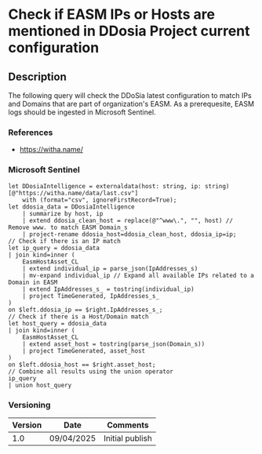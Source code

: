 # Check if EASM IPs or Hosts are mentioned in DDosia Project current configuration

## Description

The following query will check the DDoSia latest configuration to match IPs and Domains that are part of organization's EASM. As a prerequesite, EASM logs should be ingested in Microsoft Sentinel.

### References
- https://witha.name/

### Microsoft Sentinel
```
let DDosiaIntelligence = externaldata(host: string, ip: string)[@"https://witha.name/data/last.csv"] 
    with (format="csv", ignoreFirstRecord=True);
let ddosia_data = DDosiaIntelligence
    | summarize by host, ip
    | extend ddosia_clean_host = replace(@"^www\.", "", host) // Remove www. to match EASM Domain_s
    | project-rename ddosia_host=ddosia_clean_host, ddosia_ip=ip;
// Check if there is an IP match
let ip_query = ddosia_data
| join kind=inner (
    EasmHostAsset_CL 
    | extend individual_ip = parse_json(IpAddresses_s)
    | mv-expand individual_ip // Expand all available IPs related to a Domain in EASM
    | extend IpAddresses_s_ = tostring(individual_ip)
    | project TimeGenerated, IpAddresses_s_
) 
on $left.ddosia_ip == $right.IpAddresses_s_;
// Check if there is a Host/Domain match
let host_query = ddosia_data
| join kind=inner (
    EasmHostAsset_CL 
    | extend asset_host = tostring(parse_json(Domain_s))
    | project TimeGenerated, asset_host
)
on $left.ddosia_host == $right.asset_host;
// Combine all results using the union operator
ip_query
| union host_query
```

### Versioning
| Version       | Date          | Comments                               |
| ------------- |---------------| ---------------------------------------|
| 1.0           | 09/04/2025    | Initial publish                        |
